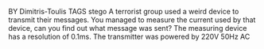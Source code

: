 BY	Dimitris-Toulis
TAGS	stego
A terrorist group used a weird device to transmit their messages.
You managed to measure the current used by that device, can you find out what message was sent?
The measuring device has a resolution of 0.1ms. The transmitter was powered by 220V 50Hz AC
